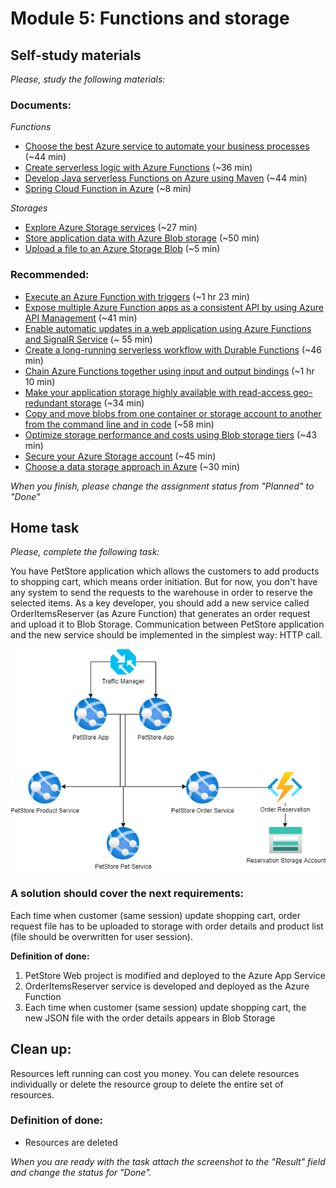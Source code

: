 # Module 5: Functions and storage
## Self-study materials

*Please, study the following materials:*
### Documents:
*Functions*
- [Choose the best Azure service to automate your business processes](https://www.youtube.com/watch?v=A0jAeGf2zUQ&ab_channel=AdamMarczak-AzureforEveryone) (~44 min)
- [Create serverless logic with Azure Functions](https://www.youtube.com/watch?v=A0jAeGf2zUQ&ab_channel=AdamMarczak-AzureforEveryone) (~36 min)
- [Develop Java serverless Functions on Azure using Maven](https://learn.microsoft.com/en-us/training/modules/develop-azure-functions-app-with-maven-plugin/) (~44 min)
- [Spring Cloud Function in Azure](https://learn.microsoft.com/en-us/azure/developer/java/spring-framework/getting-started-with-spring-cloud-function-in-azure) (~8 min)

*Storages*
- [Explore Azure Storage services](https://learn.microsoft.com/en-us/training/modules/azure-storage-fundamentals/) (~27 min)
- [Store application data with Azure Blob storage](https://learn.microsoft.com/en-us/training/modules/store-app-data-with-azure-blob-storage/) (~50 min)
- [Upload a file to an Azure Storage Blob](https://learn.microsoft.com/en-us/azure/developer/java/spring-framework/configure-spring-boot-starter-java-app-with-azure-storage) (~5 min)

### Recommended:
- [Execute an Azure Function with triggers](https://docs.microsoft.com/en-us/learn/modules/execute-azure-function-with-triggers/) (~1 hr 23 min)
- [Expose multiple Azure Function apps as a consistent API by using Azure API Management](https://docs.microsoft.com/en-us/learn/modules/build-serverless-api-with-functions-api-management/) (~41 min)
- [Enable automatic updates in a web application using Azure Functions and SignalR Service](https://docs.microsoft.com/en-us/learn/modules/automatic-update-of-a-webapp-using-azure-functions-and-signalr/) (~ 55 min)
- [Create a long-running serverless workflow with Durable Functions](https://docs.microsoft.com/en-us/learn/modules/create-long-running-serverless-workflow-with-durable-functions/) (~46 min)
- [Chain Azure Functions together using input and output bindings](https://docs.microsoft.com/en-us/learn/modules/chain-azure-functions-data-using-bindings/) (~1 hr 10 min)
- [Make your application storage highly available with read-access geo-redundant storage](https://docs.microsoft.com/en-us/learn/modules/ha-application-storage-with-grs/) (~34 min)
- [Copy and move blobs from one container or storage account to another from the command line and in code](https://docs.microsoft.com/en-us/learn/modules/copy-blobs-from-command-line-and-code/) (~58 min)
- [Optimize storage performance and costs using Blob storage tiers](https://docs.microsoft.com/en-us/learn/modules/optimize-archive-costs-blob-storage/) (~43 min)
- [Secure your Azure Storage account](https://docs.microsoft.com/en-us/learn/modules/secure-azure-storage-account/) (~45 min)
- [Choose a data storage approach in Azure](https://docs.microsoft.com/en-us/learn/modules/choose-storage-approach-in-azure/) (~30 min)

*When you finish, please change the assignment status from "Planned" to "Done"*

## Home task
*Please, complete the following task:*

You have PetStore application which allows the customers to add products to shopping cart, which means order initiation. 
But for now, you don't have any system to send the requests to the warehouse in order to reserve the selected items.
As a key developer, you should add a new service called OrderItemsReserver (as Azure Function) that generates an order request and upload it to Blob Storage. 
Communication between PetStore application and the new service should be implemented in the simplest way: HTTP call.

![PetStore with Reservation](CloudXJavaAzureDev-module5.png)

### A solution should cover the next requirements:

Each time when customer (same session) update shopping cart, order request file has to be uploaded to storage with order details and product list (file should be overwritten for user session).

**Definition of done:**

1. PetStore Web project is modified and deployed to the Azure App Service
2. OrderItemsReserver service is developed and deployed as the Azure Function
3. Each time when customer (same session) update shopping cart, the new JSON file with the order details appears in Blob Storage

## Clean up:
Resources left running can cost you money. You can delete resources individually or delete the resource group to delete the entire set of resources.
### Definition of done:
- Resources are deleted

*When you are ready with the task attach the screenshot to the "Result" field and change the status for "Done".*